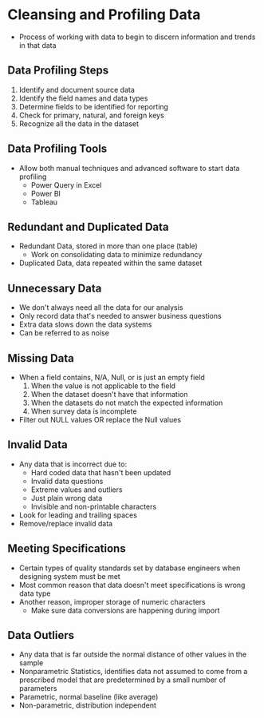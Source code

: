 # Cleansing and Profiling Data

- Process of working with data to begin to discern information and trends in that data

## Data Profiling Steps

1. Identify and document source data
2. Identify the field names and data types
3. Determine fields to be identified for reporting
4. Check for primary, natural, and foreign keys
5. Recognize all the data in the dataset

## Data Profiling Tools

- Allow both manual techniques and advanced software to start data profiling
    - Power Query in Excel
	- Power BI
	- Tableau
	
## Redundant and Duplicated Data

- Redundant Data, stored in more than one place (table)
    - Work on consolidating data to minimize redundancy
- Duplicated Data, data repeated within the same dataset

## Unnecessary Data

- We don't always need all the data for our analysis
- Only record data that's needed to answer business questions
- Extra data slows down the data systems
- Can be referred to as noise

## Missing Data

- When a field contains, N/A, Null, or is just an empty field
    1. When the value is not applicable to the field
	2. When the dataset doesn't have that information
	3. When the datasets do not match the expected information
	4. When survey data is incomplete
- Filter out NULL values OR replace the Null values

## Invalid Data

- Any data that is incorrect due to:
    - Hard coded data that hasn't been updated
	- Invalid data questions
	- Extreme values and outliers
	- Just plain wrong data
	- Invisible and non-printable characters
- Look for leading and trailing spaces
- Remove/replace invalid data


## Meeting Specifications

- Certain types of quality standards set by database engineers when designing system must be met
- Most common reason that data doesn't meet specifications is wrong data type
- Another reason, improper storage of numeric characters
    - Make sure data conversions are happening during import
	
## Data Outliers

- Any data that is far outside the normal distance of other values in the sample
- Nonparametric Statistics, identifies data not assumed to come from a prescribed model that are predetermined by a small number of parameters
- Parametric, normal baseline (like average)
- Non-parametric, distribution independent



